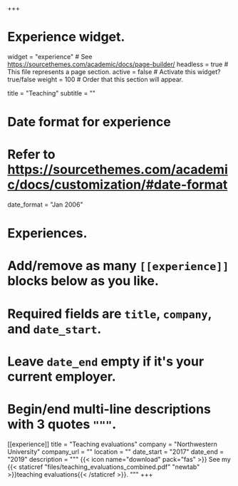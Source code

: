+++
# Experience widget.
widget = "experience"  # See https://sourcethemes.com/academic/docs/page-builder/
headless = true  # This file represents a page section.
active = false  # Activate this widget? true/false
weight = 100  # Order that this section will appear.

title = "Teaching"
subtitle = ""

# Date format for experience
#   Refer to https://sourcethemes.com/academic/docs/customization/#date-format
date_format = "Jan 2006"

# Experiences.
#   Add/remove as many `[[experience]]` blocks below as you like.
#   Required fields are `title`, `company`, and `date_start`.
#   Leave `date_end` empty if it's your current employer.
#   Begin/end multi-line descriptions with 3 quotes `"""`.
[[experience]]
  title = "Teaching evaluations"
  company = "Northwestern University"
  company_url = ""
  location = ""
  date_start = "2017"
  date_end = "2019"
  description = """
  {{< icon name="download" pack="fas" >}} See my {{< staticref "files/teaching_evaluations_combined.pdf" "newtab" >}}teaching evaluations{{< /staticref >}}.
  """
+++
